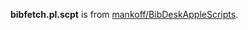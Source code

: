 **bibfetch.pl.scpt** is from [mankoff/BibDeskAppleScripts](https://github.com/mankoff/BibDeskAppleScripts).
